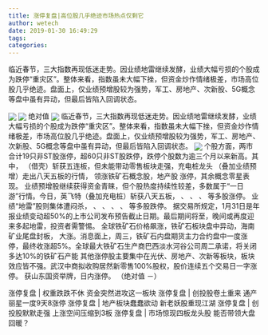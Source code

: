 ```yaml
---
title: 涨停复盘|高位股几乎绝迹市场热点仅剩它
author: wetech
date: 2019-01-30 16:49:29
tags: 
categories: 
---
```

临近春节，三大指数再现低迷走势。因业绩地雷继续发酵，业绩大幅亏损的个股成为跌停“重灾区”。整体来看，指数虽未大幅下挫，但资金炒作情绪极差，市场高位股几乎绝迹。盘面上，仅业绩预增股较为强势，军工、房地产、次新股、5G概念等盘中虽有异动，但最后皆陷入回调状态。
<!-- more -->
<img align="center" border="0" src="http://invest-images-external.cbndata.org/5LiA6LSiQUJT/images/4940aeea17f747c12c5a12517e2fc5e09805a4b7.png" />
<img align="center" border="0" src="http://invest-images-external.cbndata.org/5LiA6LSiQUJT/images/a77d5ca600e1d8656dd073060caa18f352b985e6.png" />
绝对值
<img align="center" border="0" src="http://invest-images-external.cbndata.org/5LiA6LSiQUJT/images/290e27288dcd64320c05e7a08a94815aab1dd9a9.png" />
临近春节，三大指数再现低迷走势。因业绩地雷继续发酵，业绩大幅亏损的个股成为跌停“重灾区”。整体来看，指数虽未大幅下挫，但资金炒作情绪极差，市场高位股几乎绝迹。盘面上，仅业绩预增股较为强势，军工、房地产、次新股、5G概念等盘中虽有异动，但最后皆陷入回调状态。
<img align="center" border="0" src="http://invest-images-external.cbndata.org/5LiA6LSiQUJT/images/2c593c60bac78b1236f3e05ee1212b251146e4bf.png" />
个股方面，两市合计19只非ST股涨停，超60只非ST股跌停，跌停个股数为逾三个月以来新高。其中，
（借壳）斩获五连板，但未能带动零售板块走强，充电桩龙头
（叠加业绩预增）走出八天五板的行情，
领涨铁矿石概念股，地产股
涨停，其余概念零星表现。
业绩预增股继续获得资金青睐，但个股热度持续性较差，多数属于“一日游”行情。今日，英飞特（叠加充电桩）斩获八天五板，
、
、
、
等多股涨停。
业绩“地雷”股则集体遭闷杀，
、
、
、
、
等多股跌停。
据交易所规定，1月31日是年报业绩变动超50%的上市公司发布预告截止日期。最后期间将至，晚间或再度迎来多起地雷，投资者需警惕。
全球铁矿石价格飙涨，铁矿石板块盘中异动，海南矿业尾盘封板，
大涨。消息面上，周三，铁矿石内盘期货主力合约盘中一度涨停，最终收涨超5%。全球最大铁矿石生产商巴西淡水河谷公司周二承诺，将关闭多达10%的铁矿石产能
其他涨停股主要集中在光伏、房地产、次新等板块，板块效应皆不强。武汉中商拟收购居然新零售100%股权，股价连续五个交易日一字涨停。
获山东国资举牌，日内涨停。
（绝对值 －）
 
 
涨停复盘 | 权重跌跌不休 资金突然进攻这一板块
涨停复盘 | 创投股卷土重来 通产丽星一度9天8涨停
涨停复盘 | 地产板块蠢蠢欲动 新老妖股重现江湖
涨停复盘 | 创投股默默走强 上涨空间压缩到3板
涨停复盘 | 市场惊现四板龙头股 能否带领大盘回暖？ 
